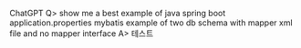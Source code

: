ChatGPT
Q> show me a best example of java spring boot application.properties mybatis example of two db schema with mapper xml file and no mapper interface
A> 테스트
